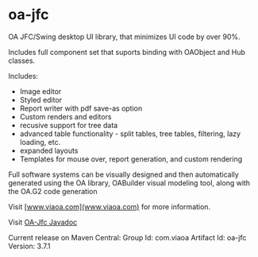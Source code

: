 # oa-jfc
OA JFC/Swing desktop UI library, that minimizes UI code by over 90%.

Includes full component set that suports binding with OAObject and Hub classes.

Includes:
* Image editor
* Styled editor
* Report writer with pdf save-as option
* Custom renders and editors
* recusive support for tree data
* advanced table functionality - split tables, tree tables, filtering, lazy loading, etc.
* expanded layouts
* Templates for mouse over, report generation, and custom rendering

Full software systems can be visually designed and then automatically generated using the OA library, OABuilder visual modeling tool, along with the OA.G2 code generation

Visit [www.viaoa.com](www.viaoa.com) for more information.

Visit [OA-Jfc Javadoc](http://viaoa.github.io/oa-jfc/docs/index.html)

Current release on Maven Central: 
    Group Id: com.viaoa
    Artifact Id: oa-jfc
    Version: 3.7.1
